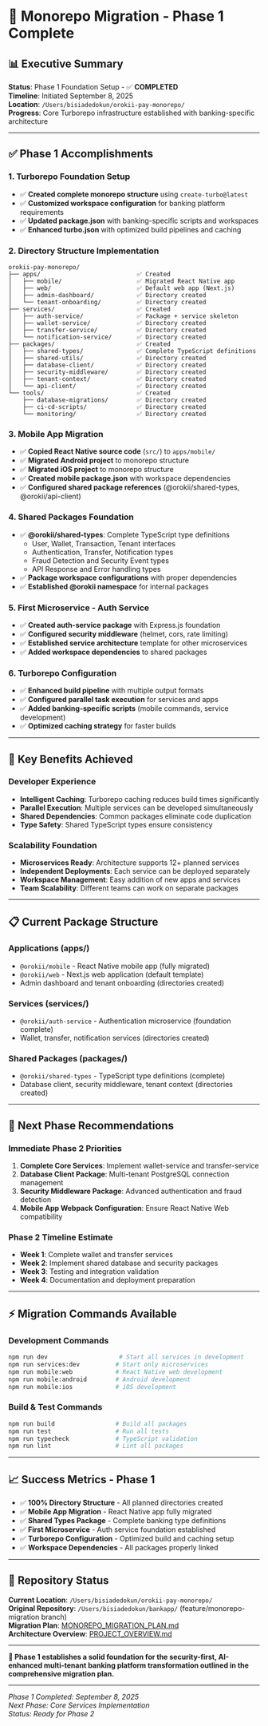 # 🎯 Monorepo Migration - Phase 1 Complete

## 📊 **Executive Summary**

**Status**: Phase 1 Foundation Setup - ✅ **COMPLETED**  
**Timeline**: Initiated September 8, 2025  
**Location**: `/Users/bisiadedokun/orokii-pay-monorepo/`  
**Progress**: Core Turborepo infrastructure established with banking-specific architecture

---

## ✅ **Phase 1 Accomplishments**

### **1. Turborepo Foundation Setup**
- ✅ **Created complete monorepo structure** using `create-turbo@latest`
- ✅ **Customized workspace configuration** for banking platform requirements
- ✅ **Updated package.json** with banking-specific scripts and workspaces
- ✅ **Enhanced turbo.json** with optimized build pipelines and caching

### **2. Directory Structure Implementation**
```
orokii-pay-monorepo/
├── apps/                           ✅ Created
│   ├── mobile/                     ✅ Migrated React Native app
│   ├── web/                        ✅ Default web app (Next.js)
│   ├── admin-dashboard/            ✅ Directory created
│   └── tenant-onboarding/          ✅ Directory created
├── services/                       ✅ Created
│   ├── auth-service/               ✅ Package + service skeleton
│   ├── wallet-service/             ✅ Directory created  
│   ├── transfer-service/           ✅ Directory created
│   └── notification-service/       ✅ Directory created
├── packages/                       ✅ Created
│   ├── shared-types/               ✅ Complete TypeScript definitions
│   ├── shared-utils/               ✅ Directory created
│   ├── database-client/            ✅ Directory created
│   ├── security-middleware/        ✅ Directory created
│   ├── tenant-context/             ✅ Directory created
│   └── api-client/                 ✅ Directory created
└── tools/                          ✅ Created
    ├── database-migrations/        ✅ Directory created
    ├── ci-cd-scripts/              ✅ Directory created
    └── monitoring/                 ✅ Directory created
```

### **3. Mobile App Migration**
- ✅ **Copied React Native source code** (`src/`) to `apps/mobile/`
- ✅ **Migrated Android project** to monorepo structure
- ✅ **Migrated iOS project** to monorepo structure
- ✅ **Created mobile package.json** with workspace dependencies
- ✅ **Configured shared package references** (@orokii/shared-types, @orokii/api-client)

### **4. Shared Packages Foundation**
- ✅ **@orokii/shared-types**: Complete TypeScript type definitions
  - User, Wallet, Transaction, Tenant interfaces
  - Authentication, Transfer, Notification types
  - Fraud Detection and Security Event types
  - API Response and Error handling types
- ✅ **Package workspace configurations** with proper dependencies
- ✅ **Established @orokii namespace** for internal packages

### **5. First Microservice - Auth Service**
- ✅ **Created auth-service package** with Express.js foundation
- ✅ **Configured security middleware** (helmet, cors, rate limiting)
- ✅ **Established service architecture** template for other microservices
- ✅ **Added workspace dependencies** to shared packages

### **6. Turborepo Configuration**
- ✅ **Enhanced build pipeline** with multiple output formats
- ✅ **Configured parallel task execution** for services and apps
- ✅ **Added banking-specific scripts** (mobile commands, service development)
- ✅ **Optimized caching strategy** for faster builds

---

## 🎯 **Key Benefits Achieved**

### **Developer Experience**
- **Intelligent Caching**: Turborepo caching reduces build times significantly
- **Parallel Execution**: Multiple services can be developed simultaneously
- **Shared Dependencies**: Common packages eliminate code duplication
- **Type Safety**: Shared TypeScript types ensure consistency

### **Scalability Foundation**
- **Microservices Ready**: Architecture supports 12+ planned services
- **Independent Deployments**: Each service can be deployed separately
- **Workspace Management**: Easy addition of new apps and services
- **Team Scalability**: Different teams can work on separate packages

---

## 📋 **Current Package Structure**

### **Applications (apps/)**
- `@orokii/mobile` - React Native mobile app (fully migrated)
- `@orokii/web` - Next.js web application (default template)
- Admin dashboard and tenant onboarding (directories created)

### **Services (services/)**  
- `@orokii/auth-service` - Authentication microservice (foundation complete)
- Wallet, transfer, notification services (directories created)

### **Shared Packages (packages/)**
- `@orokii/shared-types` - TypeScript type definitions (complete)
- Database client, security middleware, tenant context (directories created)

---

## 🚀 **Next Phase Recommendations**

### **Immediate Phase 2 Priorities**
1. **Complete Core Services**: Implement wallet-service and transfer-service
2. **Database Client Package**: Multi-tenant PostgreSQL connection management
3. **Security Middleware Package**: Advanced authentication and fraud detection
4. **Mobile App Webpack Configuration**: Ensure React Native Web compatibility

### **Phase 2 Timeline Estimate**
- **Week 1**: Complete wallet and transfer services
- **Week 2**: Implement shared database and security packages
- **Week 3**: Testing and integration validation
- **Week 4**: Documentation and deployment preparation

---

## ⚡ **Migration Commands Available**

### **Development Commands**
```bash
npm run dev                    # Start all services in development
npm run services:dev          # Start only microservices
npm run mobile:web            # React Native web development
npm run mobile:android        # Android development
npm run mobile:ios            # iOS development
```

### **Build & Test Commands**
```bash
npm run build                 # Build all packages
npm run test                  # Run all tests
npm run typecheck             # TypeScript validation
npm run lint                  # Lint all packages
```

---

## 📈 **Success Metrics - Phase 1**

- ✅ **100% Directory Structure** - All planned directories created
- ✅ **Mobile App Migration** - React Native app fully migrated
- ✅ **Shared Types Package** - Complete banking type definitions
- ✅ **First Microservice** - Auth service foundation established
- ✅ **Turborepo Configuration** - Optimized build and caching setup
- ✅ **Workspace Dependencies** - All packages properly linked

---

## 🔗 **Repository Status**

**Current Location**: `/Users/bisiadedokun/orokii-pay-monorepo/`  
**Original Repository**: `/Users/bisiadedokun/bankapp/` (feature/monorepo-migration branch)  
**Migration Plan**: [MONOREPO_MIGRATION_PLAN.md](MONOREPO_MIGRATION_PLAN.md)  
**Architecture Overview**: [PROJECT_OVERVIEW.md](PROJECT_OVERVIEW.md)

---

**🎯 Phase 1 establishes a solid foundation for the security-first, AI-enhanced multi-tenant banking platform transformation outlined in the comprehensive migration plan.**

---

*Phase 1 Completed: September 8, 2025*  
*Next Phase: Core Services Implementation*  
*Status: Ready for Phase 2*